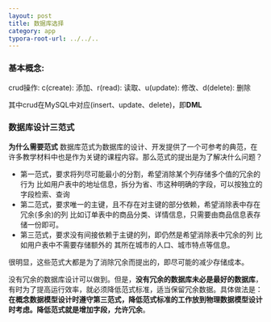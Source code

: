 ```yaml
---
layout: post
title: 数据库选择
category: app
typora-root-url: ../../..
---
```


### 基本概念:

crud操作: c(create): 添加、r(read): 读取、u(update): 修改、d(delete): 删除

其中crud在MySQL中对应(insert、update、delete)，即**DML**



### 数据库设计三范式

**为什么需要范式**
数据库范式为数据库的设计、开发提供了一个可参考的典范，在许多教学材料中也是作为关键的课程内容。那么范式的提出是为了解决什么问题？

* 第一范式，要求将列尽可能最小的分割，希望消除某个列存储多个值的冗余的行为
  比如用户表中的地址信息，拆分为省、市这种明确的字段，可以按独立的字段检索、查询
* 第二范式，要求唯一的主键，且不存在对主键的部分依赖，希望消除表中存在冗余(多余)的列
  比如订单表中的商品分类、详情信息，只需要由商品信息表存储一份即可。
* 第三范式，要求没有间接依赖于主键的列，即仍然是希望消除表中冗余的列
  比如用户表中不需要存储额外的 其所在城市的人口、城市特点等信息。

很明显，这些范式大都是为了消除冗余而提出的，即尽可能的减少存储成本。


没有冗余的数据库设计可以做到。但是，**没有冗余的数据库未必是最好的数据库**，有时为了提高运行效率，就必须降低范式标准，适当保留冗余数据。具体做法是： **在概念数据模型设计时遵守第三范式，降低范式标准的工作放到物理数据模型设计时考虑。降低范式就是增加字段，允许冗余**。
